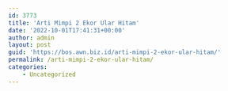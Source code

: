 ```yaml
---
id: 3773
title: 'Arti Mimpi 2 Ekor Ular Hitam'
date: '2022-10-01T17:41:31+00:00'
author: admin
layout: post
guid: 'https://bos.awn.biz.id/arti-mimpi-2-ekor-ular-hitam/'
permalink: /arti-mimpi-2-ekor-ular-hitam/
categories:
    - Uncategorized
---
```


